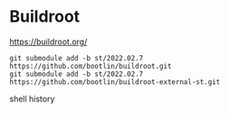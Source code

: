 # Buildroot

https://buildroot.org/

```shell
git submodule add -b st/2022.02.7 https://github.com/bootlin/buildroot.git
git submodule add -b st/2022.02.7 https://github.com/bootlin/buildroot-external-st.git
```

shell history

```shell

```
